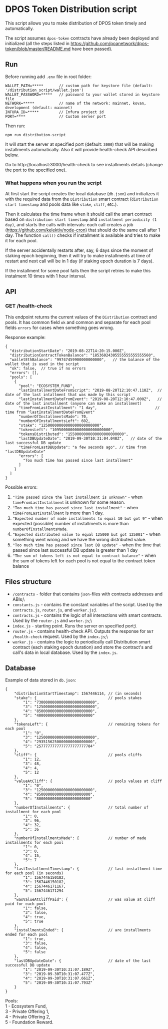 # DPOS Token Distribution script

This script allows you to make distribution of DPOS token timely and automatically.

The script assumes `dpos-token` contracts have already been deployed and initialized (all the steps listed in https://github.com/poanetwork/dpos-token/blob/master/README.md have been passed).

## Run

Before running add `.env` file in root folder:
```
WALLET_PATH=*****       // custom path for keystore file (default: '/distribution_script/wallet.json')
WALLET_PASSWORD=*****   // password to your wallet stored in keystore file
NETWORK=*****           // name of the network: mainnet, kovan, development (default: mainnet)
INFURA_ID=*****         // Infura project id
PORT=****               // Custom server port
```

Then run:
```
npm run distribution-script
```

It will start the server at specified port (default: `3000`) that will be making installments automatically. Also it will provide health-check API described below.

Go to http://localhost:3000/health-check to see installments details (change the port to the specified one).


### What happens when you run the script

At first start the script creates the local database (`db.json`) and initializes it with the required data from the `Distribution` smart contract (`distribution start timestamp` and pools data like `stake`, `cliff`, etc.).


Then it calculates the time frame when it should call the smart contract based on `distribution start timestamp` and `installment periodicity (1 day)`, and starts the calls with intervals: each call creates a job (https://github.com/kelektiv/node-cron) that should do the same call after 1 day. The function `call()` checks if installment is available and tries to make it for each pool.


If the server accidentally restarts after, say, 6 days since the moment of staking epoch beginning, then it will try to make installments at time of restart and next call will be in 1 day (if staking epoch duration is 7 days).

If the installment for some pool fails then the script retries to make this instalment 10 times with 1 hour interval.

## API
### GET /health-check

This endpoint returns the current values of the `Distribution` contract and pools. It has common field `ok` and common and separate for each pool fields `errors` for cases when something goes wrong.


Response example:
```
{
  "distributionStartDate": "2019-08-22T14:20:15.000Z",
  "distributionContractTokenBalance": "18536024305555555555555560",
  "walletEthBalance": "99747459900000000000",   // the balance of the wallet that is used in the script
  "ok": false,  // true if no errors
  "errors": [],
  "pools": [
    {
      "pool": "ECOSYSTEM_FUND",
      "lastInstallmentDateFromScript": "2019-08-20T12:10:47.110Z",  // date of the last intallment that was made by this script
      "lastInstallmentDateFromEvent": "2019-08-20T12:10:47.000Z",   // date of the last installment (anyone can make an installment)
      "timeFromLastInstallment": "1 day",                          // time from "lastInstallmentDateFromEvent"
      "numberOfInstallmentsMade": 70,
      "numberOfInstallmentsLeft": 602,
      "stake": "12500000000000000000000000",
      "tokensLeft": "10950000000000000000000000",
      "tokensDistributed": "1550000000000000000000000",
      "lastDBUpdateDate": "2019-09-30T10:31:04.048Z",   // date of the last successful DB update
      "timeFromLastDBUpdate": "a few seconds ago", // time from "lastDBUpdateDate"
      "errors": [
        "Too much time has passed since last installment"
      ]
    }
  ]
}
```
Possible errors:
1. `"Time passed since the last installment is unknown"` - when `timeFromLastInstallment` is unknown for some reason.
2. `"Too much time has passed since last installment"` - when `timeFromLastInstallment` is more than 1 day.
3. `"Expected number of made installments to equal 10 but got 9"` - when expected (possible) number of installments is more than `numberOfInstallmentsMade`.
4. `"Expected distributed value to equal 125000 but got 125001"` - when something went wrong and we have the wrong distributed value.
5. `"Too much time has passed since last DB update"` - when the time that passed since last successful DB update is greater than 1 day
6. `"The sum of tokens left is not equal to contract balance"` - when the sum of tokens left for each pool is not equal to the contract token balance

## Files structure
- `/contracts` - folder that contains `json`-files with contracts addresses and ABIs;\
- `constants.js` - contains the constant variables of the script. Used by the `contracts.js`, `router.js`, and `worker.js`;\
- `contracts.js` - contains the logic of all interactions with smart contracts. Used by the `router.js` and `worker.js`;\
- `index.js` - starting point. Runs the server on specified port;\
- `router.js` - contains health-check API. Outputs the response for `GET /health-check` request. Used by the `index.js`;\
- `worker.js` - contains the logic to periodically call Distribution smart contract (each staking epoch duration) and store the contract's and call's data in local database. Used by the `index.js`.




## Database
Example of data stored in `db.json`:
```
{
    "distributionStartTimestamp": 1567446114, // (in seconds)
    "stake": {                                // pools stakes
        "1": "73000000000000000000000000",
        "3": "12500000000000000000000000",
        "4": "8500000000000000000000000",
        "5": "4000000000000000000000000"
    },
    "tokensLeft": {                           // remaining tokens for each pool
        "1": "0",
        "3": "12500000000000000000000000",
        "4": "2935156250000000000000000",
        "5": "2577777777777777777777784"
    },
    "cliff": {                                // pools cliffs
        "1": 12,
        "3": 48,
        "4": 4,
        "5": 12
    },
    "valueAtCliff": {                         // pools values at cliff
        "1": "0",
        "3": "1250000000000000000000000",
        "4": "850000000000000000000000",
        "5": "800000000000000000000000"
    },
    "numberOfInstallments": {                 // total number of installment for each pool
        "1": 0,
        "3": 96,
        "4": 32,
        "5": 36
    },
    "numberOfInstallmentsMade": {             // number of made installments for each pool
        "1": 0,
        "3": 0,
        "4": 15,
        "5": 7
    },
    "lastInstallmentTimestamp": {             // last installment time for each pool (in seconds)
        "1": 1567446150182,
        "3": 1567446150182,
        "4": 1567446171167,
        "5": 1567446171294
    },
    "wasValueAtCliffPaid": {                  // was value at cliff paid for each pool
        "1": false,
        "3": false,
        "4": true,
        "5": true
    },
    "installmentsEnded": {                    // are installments ended for each pool
        "1": true,
        "3": false,
        "4": false,
        "5": false
    },
    "lastDBUpdateDate": {                     // date of the last successful DB update
        "1": "2019-09-30T10:31:07.189Z",
        "3": "2019-09-30T10:31:07.477Z",
        "4": "2019-09-30T10:31:07.661Z",
        "5": "2019-09-30T10:31:07.793Z"
    }
}
```
Pools:\
1 - Ecosystem Fund,\
3 - Private Offering 1,\
4 - Private Offering 2,\
5 - Foundation Reward.
